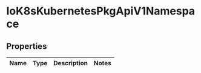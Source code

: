 
# IoK8sKubernetesPkgApiV1Namespace

## Properties
Name | Type | Description | Notes
------------ | ------------- | ------------- | -------------



